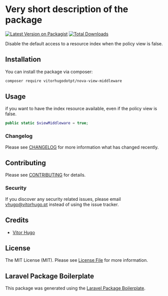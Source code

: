 # Very short description of the package

[![Latest Version on Packagist](https://img.shields.io/packagist/v/vitorhugodotpt/nova-view-middleware.svg?style=flat-square)](https://packagist.org/packages/vitorhugodotpt/nova-view-middleware)
[![Total Downloads](https://img.shields.io/packagist/dt/vitorhugodotpt/nova-view-middleware.svg?style=flat-square)](https://packagist.org/packages/vitorhugodotpt/nova-view-middleware)

Disable the default access to a resource index when the policy view is false.

## Installation

You can install the package via composer:

```bash
composer require vitorhugodotpt/nova-view-middleware
```

## Usage
if you want to have the index resource available, even if the policy view is false.
``` php
public static $viewMiddleware = true;
```

### Changelog

Please see [CHANGELOG](CHANGELOG.md) for more information what has changed recently.

## Contributing

Please see [CONTRIBUTING](CONTRIBUTING.md) for details.

### Security

If you discover any security related issues, please email vhugo@vitorhugo.pt instead of using the issue tracker.

## Credits

- [Vitor Hugo](https://github.com/vitorhugodotpt)

## License

The MIT License (MIT). Please see [License File](LICENSE.md) for more information.

## Laravel Package Boilerplate

This package was generated using the [Laravel Package Boilerplate](https://laravelpackageboilerplate.com).

